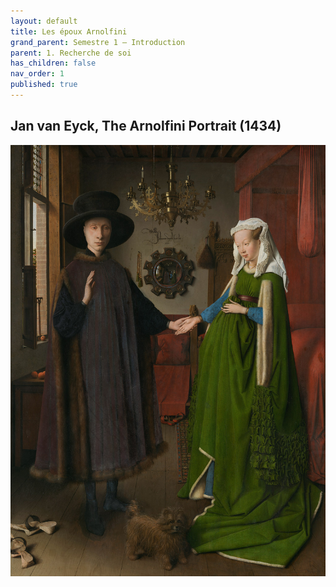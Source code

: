 ```yaml
---
layout: default
title: Les époux Arnolfini
grand_parent: Semestre 1 – Introduction
parent: 1. Recherche de soi
has_children: false
nav_order: 1
published: true
---
```


## Jan van Eyck, The Arnolfini Portrait (1434)

![epoux arnolfini](../../assets/img/arnolfini.jpeg)